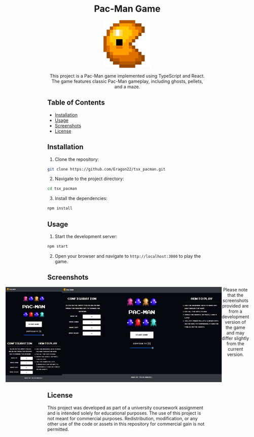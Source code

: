 <div align="center">

# Pac-Man Game

![Pac-Man](src/assets/icon.png)

This project is a Pac-Man game implemented using TypeScript and React. The game features classic Pac-Man gameplay, including ghosts, pellets, and a maze.

</div>

<div style="margin-top: 20px;">

## Table of Contents

- [Installation](#installation)
- [Usage](#usage)
- [Screenshots](#screenshots)
- [License](#license)

</div>

<div style="margin-top: 20px;">

## Installation

1. Clone the repository:
  ```bash
  git clone https://github.com/Eragon22/tsx_pacman.git
  ```
2. Navigate to the project directory:
  ```bash
  cd tsx_pacman
  ```
3. Install the dependencies:
  ```bash
  npm install
  ```

</div>

<div style="margin-top: 20px;">

## Usage

1. Start the development server:
  ```bash
  npm start
  ```
2. Open your browser and navigate to `http://localhost:3000` to play the game.

</div>

<div style="margin-top: 20px;">

## Screenshots
<div style="display: flex; justify-content: center; " align="center">
  <img src="public/screenshot%20(1).png" alt="Screenshot 1" style="height: 300px;">
  <img src="public/screenshot%20(2).png" alt="Screenshot 2" style="height: 300px;">
  Please note that the screenshots provided are from a development version of the game and may differ slightly from the current version.
  
</div>

</div>

<div style="margin-top: 20px;">

## License

This project was developed as part of a university coursework assignment and is intended solely for educational purposes. The use of this project is not meant for commercial purposes. Redistribution, modification, or any other use of the code or assets in this repository for commercial gain is not permitted.

</div>
